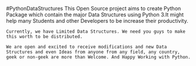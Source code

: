#PythonDataStructures
	This Open Source project aims to create Python
	Package which contain the major Data Structures using Python 3.It might help many Students and other Developers to be increase their productivity.
	

	Currently, we have Limited Data Structures. We need you guys to make this worth to be distributed.

	We are open and excited to receive modifications and new Data Structures and even Ideas from anyone from any field, any country, geek or non-geek are more than Welcome. And Happy Working with Python.